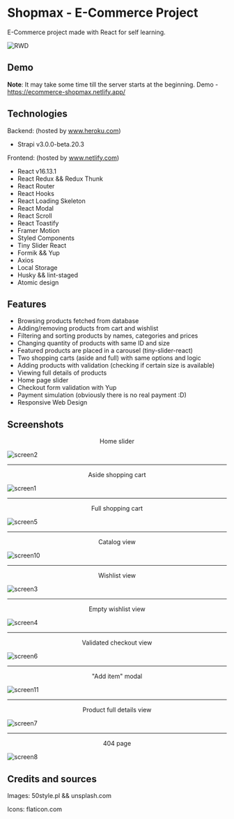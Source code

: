 # Shopmax - E-Commerce Project

E-Commerce project made with React for self learning.

![RWD](https://user-images.githubusercontent.com/55945204/86469561-f33f0300-bd39-11ea-9495-14f6ae892c3f.jpg)

## Demo

**Note**: It may take some time till the server starts at the beginning.
Demo - https://ecommerce-shopmax.netlify.app/

## Technologies

Backend: (hosted by www.heroku.com)
* Strapi v3.0.0-beta.20.3

Frontend: (hosted by www.netlify.com)
* React v16.13.1
* React Redux && Redux Thunk
* React Router
* React Hooks
* React Loading Skeleton
* React Modal
* React Scroll
* React Toastify
* Framer Motion
* Styled Components
* Tiny Slider React
* Formik && Yup
* Axios
* Local Storage
* Husky && lint-staged
* Atomic design

## Features

* Browsing products fetched from database
* Adding/removing products from cart and wishlist
* Filtering and sorting products by names, categories and prices
* Changing quantity of products with same ID and size
* Featured products are placed in a carousel (tiny-slider-react)
* Two shopping carts (aside and full) with same options and logic
* Adding products with validation (checking if certain size is available)
* Viewing full details of products
* Home page slider
* Checkout form validation with Yup
* Payment simulation (obviously there is no real payment :D)
* Responsive Web Design

## Screenshots

<p align="center">Home slider</p>

![screen2](https://user-images.githubusercontent.com/55945204/86472410-672fda00-bd3f-11ea-9745-c5e4b9aee0eb.jpg)
***
<p align="center">Aside shopping cart</p>

![screen1](https://user-images.githubusercontent.com/55945204/86472320-45ceee00-bd3f-11ea-8506-7e3a8e637c1f.jpg)
***
<p align="center">Full shopping cart</p>

![screen5](https://user-images.githubusercontent.com/55945204/86472824-12409380-bd40-11ea-87fb-468c5fb66984.jpg)
***
<p align="center">Catalog view</p>

![screen10](https://user-images.githubusercontent.com/55945204/86472674-d3124280-bd3f-11ea-9086-bb6fa6d552bc.jpg)
***
<p align="center">Wishlist view</p>

![screen3](https://user-images.githubusercontent.com/55945204/86472430-71ea6f00-bd3f-11ea-9ad8-f550a771b35a.jpg)
***
<p align="center">Empty wishlist view</p>

![screen4](https://user-images.githubusercontent.com/55945204/86472765-f89f4c00-bd3f-11ea-8f25-56299dbaf2cd.jpg)
***
<p align="center">Validated checkout view</p>

![screen6](https://user-images.githubusercontent.com/55945204/86472907-34d2ac80-bd40-11ea-92a1-593d0e69cd71.png)
***
<p align="center">"Add item" modal</p>

![screen11](https://user-images.githubusercontent.com/55945204/86473248-d9ed8500-bd40-11ea-9550-a945594bfa22.jpg)
***
<p align="center">Product full details view</p>

![screen7](https://user-images.githubusercontent.com/55945204/86472986-5a5fb600-bd40-11ea-8973-5b114459b1b2.png)
***
<p align="center">404 page</p>

![screen8](https://user-images.githubusercontent.com/55945204/86473111-96931680-bd40-11ea-9fc2-52497b672e21.png)

## Credits and sources

Images: 50style.pl && unsplash.com

Icons: flaticon.com
